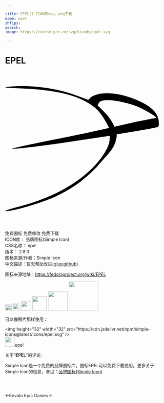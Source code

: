 ```yaml
---

title: EPEL() ICON转svg、png下载
name: epel
zhTips: 
search: 
image: https://iconhelper.cn/svg/brands/epel.svg

---
```


# EPEL  <small style="font-size: 60%;font-weight: 100"></small>

<div id="svg" class="svg-wrap">
<svg role="img" xmlns="http://www.w3.org/2000/svg" viewBox="0 0 24 24"><title>EPEL icon</title><path d="M.702 2.361c-1.188.11-.88.154 1.98.286 5.677.242 9.043 1.144 11.353 2.993 1.232 1.012 2.187 3.146 2.187 3.146s-3.639.836-7.797 1.65c-4.159.814-7.46 1.54-7.327 1.584.352.11 5.214-.484 10.319-1.276l4.87-.734c.078-.012.036.394.036.514 0 1.1-1.122 2.948-2.794 4.599-2.75 2.684-6.623 4.686-11.573 5.962-1.364.352-2.2.638-1.892.638 1.188.044 5.742-1.298 7.81-2.266 2.685-1.276 4.401-2.508 6.491-4.664 1.48-1.842 2.994-2.796 3.056-5.017l3.06-.506c1.629-.264 3.103-.55 3.28-.616.241-.088.285-.352.197-1.012-.154-1.21-1.1-2.156-3.014-3.037-2.904-1.342-5.88-1.603-7.442-.68-.173.101-.376.417-.534.486a1079.7 1079.7 0 00-2.365-.862C7.567 2.515 3.848 2.075.702 2.361zm19.032 2.773c1.628.484 4.18 2.014 3.792 2.09l-3.066.601-3.386.772c-.644-1.435-1.491-2.232-2.628-3.305l.133-.327c.322-.796 2.536-.602 5.155.169z"/></svg>
</div>
<detail full-name='epel'></detail>

<div class="detail-page">
<p>
<span><span class="badge-success badge">免费图标</span> <span class="badge-success badge">免费修改</span>  <span class="badge-success badge">免费下载</span> </span>
<br/>
<span>
ICON库：
<span class="badge-secondary badge">品牌图标(Simple Icon)</span> 
</span>
<br/>
<span>
CSS名称：
<span class="badge-secondary badge">epel</span> 
</span>

<br/>
<span>
版本：
<span class="badge-secondary badge">2.8.0</span> 
</span>
<br/>
<span>图标来源/作者：<span class="badge-light badge">Simple Icon</span></span> 
<br/>
<span class="zh-detail">中文描述：暂无<span class="help-link"><span>帮助改进</span>(<a href="https://gitee.com/liuwave/icon-helper/edit/master/json/brands/epel.json" target="_blank" rel="noopener noreferrer">gitee</a><a href="https://github.com/liuwave/icon-helper/edit/master/json/brands/epel.json" target="_blank" rel="noopener noreferrer">github</a></span>)</span><br/>
</p>
</div><div class="description description alert alert-light"><p>图标来源地址：<a href="https://fedoraproject.org/wiki/EPEL" target="_blank" rel="noopener noreferrer">https://fedoraproject.org/wiki/EPEL</a></p></div>
<div class="alert alert-dark">
<img height="21" width="21" src="https://cdn.jsdelivr.net/npm/simple-icons@latest/icons/epel.svg" />
<img height="24" width="24" src="https://cdn.jsdelivr.net/npm/simple-icons@latest/icons/epel.svg" />
<img height="32" width="32" src="https://cdn.jsdelivr.net/npm/simple-icons@latest/icons/epel.svg" />
<img height="48" width="48" src="https://cdn.jsdelivr.net/npm/simple-icons@latest/icons/epel.svg" />
<img height="64" width="64" src="https://cdn.jsdelivr.net/npm/simple-icons@latest/icons/epel.svg" />
<img height="96" width="96" src="https://cdn.jsdelivr.net/npm/simple-icons@latest/icons/epel.svg" />

</div>
<div>
  <p>可以像图片那样使用：    
  </p>
  <div class="alert alert-primary" style="font-size: 14px">
    &lt;img height="32" width="32" src="https://cdn.jsdelivr.net/npm/simple-icons@latest/icons/epel.svg" /&gt;
    <copy-btn content='<img height="32" width="32" src="https://cdn.jsdelivr.net/npm/simple-icons@latest/icons/epel.svg" />'></copy-btn>
  </div>
  <div class="alert alert-secondary">
    <img height="32" width="32" src="https://cdn.jsdelivr.net/npm/simple-icons@latest/icons/epel.svg" />epel
    <copy-btn content="epel" btn-title="复制图标名称"></copy-btn>
  </div>
</div>
<div class="icon-detail__container">
<p>关于“<b>EPEL</b>”的评论:</p>
</div>
<Vssue title="关于“EPEL”的评论" />
<div><p>Simple Icon是一个免费的品牌图标库。图标EPEL可以免费下载使用。更多关于  Simple Icon的信息，参见：<a target="_blank" href="https://iconhelper.cn/brands.html">品牌图标(Simple Icon)</a>
</p></div>


<div style="padding:2rem 0 " class="page-nav"><p class="inner"><span class="prev">←<router-link to="/icon/envato.html">Envato</router-link></span> <span class="next"><router-link to="/icon/epic-games.html">Epic Games</router-link>→</span></p></div>
